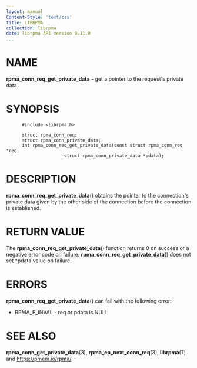 ```yaml
---
layout: manual
Content-Style: 'text/css'
title: LIBRPMA
collection: librpma
date: librpma API version 0.11.0
...
```


[comment]: <> (SPDX-License-Identifier: BSD-3-Clause)
[comment]: <> (Copyright 2020-2022, Intel Corporation)

NAME
====

**rpma\_conn\_req\_get\_private\_data** - get a pointer to the
request\'s private data

SYNOPSIS
========

          #include <librpma.h>

          struct rpma_conn_req;
          struct rpma_conn_private_data;
          int rpma_conn_req_get_private_data(const struct rpma_conn_req *req,
                          struct rpma_conn_private_data *pdata);

DESCRIPTION
===========

**rpma\_conn\_req\_get\_private\_data**() obtains the pointer to the
connection\'s private data given by the other side of the connection
before the connection is established.

RETURN VALUE
============

The **rpma\_conn\_req\_get\_private\_data**() function returns 0 on
success or a negative error code on failure.
**rpma\_conn\_req\_get\_private\_data**() does not set \*pdata value on
failure.

ERRORS
======

**rpma\_conn\_req\_get\_private\_data**() can fail with the following
error:

-   RPMA\_E\_INVAL - req or pdata is NULL

SEE ALSO
========

**rpma\_conn\_get\_private\_data**(3), **rpma\_ep\_next\_conn\_req**(3),
**librpma**(7) and https://pmem.io/rpma/
